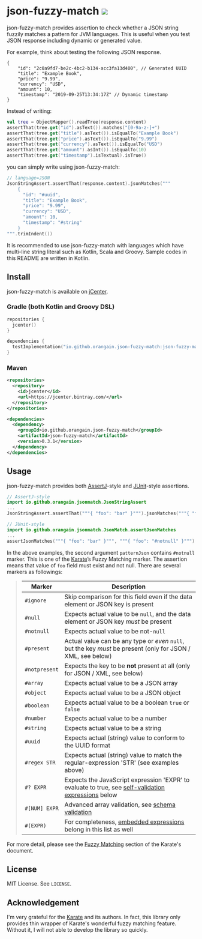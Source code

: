 # json-fuzzy-match [![](https://img.shields.io/bintray/v/orangain/maven/json-fuzzy-match)](https://bintray.com/orangain/maven/json-fuzzy-match)

json-fuzzy-match provides assertion to check whether a JSON string fuzzily matches a pattern for JVM languages.
This is useful when you test JSON response including dynamic or generated value. 

For example, think about testing the following JSON response.

```json5
{
    "id": "2c0a9fd7-be2c-4bc2-b134-acc3fa13d400", // Generated UUID
    "title": "Example Book",
    "price": "9.99",
    "currency": "USD",
    "amount": 10,
    "timestamp": "2019-09-25T13:34:17Z" // Dynamic timestamp
}
```

Instead of writing:

```kt
val tree = ObjectMapper().readTree(response.content)
assertThat(tree.get("id").asText()).matches("[0-9a-z-]+")
assertThat(tree.get("title").asText()).isEqualTo("Example Book")
assertThat(tree.get("price").asText()).isEqualTo("9.99")
assertThat(tree.get("currency").asText()).isEqualTo("USD")
assertThat(tree.get("amount").asInt()).isEqualTo(10)
assertThat(tree.get("timestamp").isTextual).isTrue()
```

you can simply write using json-fuzzy-match:

```kt
// language=JSON
JsonStringAssert.assertThat(response.content).jsonMatches("""
    {
      "id": "#uuid",
      "title": "Example Book",
      "price": "9.99",
      "currency": "USD",
      "amount": 10,
      "timestamp": "#string"
    }
""".trimIndent())
```

It is recommended to use json-fuzzy-match with languages which have multi-line string literal such as Kotlin, Scala and Groovy.
Sample codes in this README are written in Kotlin.


## Install

json-fuzzy-match is available on [jCenter](https://bintray.com/orangain/maven/json-fuzzy-match). 

### Gradle (both Kotlin and Groovy DSL)

```kts
repositories {
  jcenter()
}

dependencies {
  testImplementation("io.github.orangain.json-fuzzy-match:json-fuzzy-match:0.3.1")
}
```

### Maven

```xml
<repositories>
  <repository>
    <id>jcenter</id>
    <url>https://jcenter.bintray.com/</url>
  </repository>
</repositories>

<dependencies>
  <dependency>
    <groupId>io.github.orangain.json-fuzzy-match</groupId>
    <artifactId>json-fuzzy-match</artifactId>
    <version>0.3.1</version>
  </dependency>
</dependencies>
```

## Usage

json-fuzzy-match provides both [AssertJ](https://joel-costigliola.github.io/assertj/)-style and [JUnit](https://junit.org/junit5/)-style assertions.

```kt
// AssertJ-style
import io.github.orangain.jsonmatch.JsonStringAssert
...
JsonStringAssert.assertThat("""{ "foo": "bar" }""").jsonMatches("""{ "foo": "#notnull" }""")
```

```kt
// JUnit-style
import io.github.orangain.jsonmatch.JsonMatch.assertJsonMatches
...
assertJsonMatches("""{ "foo": "bar" }""", """{ "foo": "#notnull" }""")
```

In the above examples, the second argument `patternJson` contains `#notnull` marker.
This is one of the [Karate](https://intuit.github.io/karate/)’s Fuzzy Matching marker.
The assertion means that value of `foo` field must exist and not null.
There are several markers as followings:

> Marker | Description
> ------ | -----------
> `#ignore` | Skip comparison for this field even if the data element or JSON key is present
> `#null` | Expects actual value to be `null`, and the data element or JSON key *must* be present
> `#notnull` | Expects actual value to be not-`null`
> `#present` | Actual value can be any type or *even* `null`, but the key *must* be present (only for JSON / XML, see below)
> `#notpresent` | Expects the key to be **not** present at all (only for JSON / XML, see below)
> `#array` | Expects actual value to be a JSON array
> `#object` | Expects actual value to be a JSON object
> `#boolean` | Expects actual value to be a boolean `true` or `false`
> `#number` | Expects actual value to be a number
> `#string` | Expects actual value to be a string
> `#uuid` | Expects actual (string) value to conform to the UUID format
> `#regex STR` | Expects actual (string) value to match the regular-expression 'STR' (see examples above)
> `#? EXPR` | Expects the JavaScript expression 'EXPR' to evaluate to true, see [self-validation expressions](https://intuit.github.io/karate/#self-validation-expressions) below
> `#[NUM] EXPR` | Advanced array validation, see [schema validation](https://intuit.github.io/karate/#schema-validation)
> `#(EXPR)` | For completeness, [embedded expressions](https://intuit.github.io/karate/#embedded-expressions) belong in this list as well

For more detail, please see the [Fuzzy Matching](https://intuit.github.io/karate/#fuzzy-matching) section of the Karate's document.

## License

MIT License. See `LICENSE`.

## Acknowledgement 

I'm very grateful for the [Karate](https://intuit.github.io/karate/) and its authors.
In fact, this library only provides thin wrapper of Karate's wonderful fuzzy matching feature.
Without it, I will not able to develop the library so quickly.
